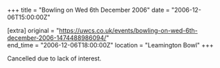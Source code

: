+++
title = "Bowling on Wed 6th December 2006"
date = "2006-12-06T15:00:00Z"

[extra]
original = "https://uwcs.co.uk/events/bowling-on-wed-6th-december-2006-1474488986094/"    
end_time = "2006-12-06T18:00:00Z"
location = "Leamington Bowl"
+++

Cancelled due to lack of interest.

